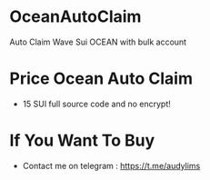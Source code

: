 # OceanAutoClaim
Auto Claim Wave Sui OCEAN with bulk account

# Price Ocean Auto Claim
 - 15 SUI full source code and no encrypt!

# If You Want To Buy
 - Contact me on telegram : https://t.me/audylims
